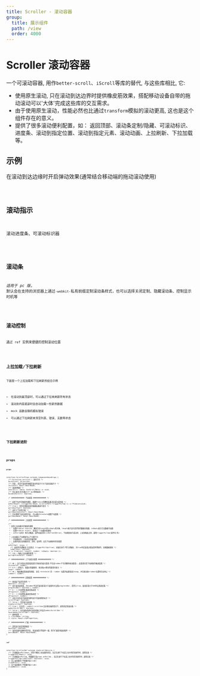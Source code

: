 ```yaml
---
title: Scroller - 滚动容器
group:
  title: 展示组件
  path: /view
  order: 4000
---
```


# Scroller 滚动容器

一个可滚动容器, 用作`better-scroll`、`iScroll`等库的替代, 与这些库相比, 它: 

- 使用原生滚动, 只在滚动到达边界时提供橡皮筋效果，搭配移动设备自带的拖动滚动可以'大体'完成这些库的交互需求。
- 由于使用原生滚动，性能必然也比通过`transform`模拟的滚动更高, 这也是这个组件存在的意义。
- 提供了很多滚动便利配置，如： 返回顶部、滚动条定制/隐藏、可滚动标识、进度条、滚动到指定位置、滚动到指定元素、滚动动画、上拉刷新、下拉加载等。

## 示例

在滚动到达边缘时开启弹动效果(通常结合移动端的拖动滚动使用)

<code src="./scroller-demo.tsx" />

## 滚动指示

滚动进度条、可滚动标识器

<code src="./flags.tsx" />

## 滚动条

_适用于 pc 版_, 默认会在支持的浏览器上通过`-webkit-`私有前缀定制滚动条样式，也可以选择关闭定制、隐藏滚动条、控制显示时机等

<code src="./bar.tsx" />

## 滚动控制

通过 ref 实例来便捷的控制滚动位置

<code src="./ctrl.tsx" />

## 上拉加载/下拉刷新

下面是一个上拉加载和下拉刷新的结合示例

- 在滚动到最顶部时，可以通过下拉来刷新所有状态
- 滚动到内容底部时会自动加载一些新的数据
- mock 函数会随机模拟错误
- 可以通过下拉刷新来清空列表、错误、无数等状态

<code src="./pull.tsx" />

## 下拉刷新进阶

<code src="./pulldown.tsx" />

## props

**`props`**

```tsx | pure
interface ScrollerProps extends ComponentBaseProps {
  /** Direction.vertical | 滚动方向 */
  direction?: Direction;
  /** 内容, 是否可滚动的依据是滚动内容尺寸大于滚动容器尺寸 */
  children?: React.ReactNode;
  /** 滚动时触发 */
  onScroll?: (meta: UseScrollMeta) => void;
  /** 禁止滚动(仍可通过ref api控制滚动) */
  disableScroll?: boolean;

  /* ############# 下拉配置 ############# */

  /** 启用下拉并在触发时通知, 根据Promise的解析结果决定成功或失败 */
  onPullDown?: (triggerPullDown: ScrollerRef['triggerPullUp']) => Promise<void>;
  /** true | 是否在刷新结束后根据结果进行提示 */
  pullDownTips?: boolean;
  /** 自定义下拉指示器 */
  pullDownIndicator?: React.ReactNode;
  /** 完全替换下拉区域的内容, 可以通过threshold调整下拉距离 */
  pullDownNode?: React.ReactNode;

  /* ############# 上拉配置 ############# */

  /**
   * 启用上拉加载并在触发时通知
   * - 如果Promise resolve, 解析包含length和isEmpty的对象，length表示该次请求到的数据总条数，isEmpty表示已无数据可加载
   * - 如果Promise reject, 会发出一个加载失败通知
   * - onPullUp有4 种方式触发，组件初始化时(isRefresh为true)、下拉刷新执行成功时、上拉到触发点时、调用triggerPullUp(组件内/外)
   *
   * 上拉加载与下拉刷新有以下关联行为
   * - 开始刷新时，上拉状态会被还原
   * - 如果列表包含依赖状态，页码、查询等，应在下拉刷新时将其重置
   * */
  onPullUp?: (args: {
    /** 由组件内部触发(点击重试、triggerPullUp(true)、初始化执行)等方式触发, 为true时应该调过增加页码等操作，仅做数据更新 */
    isRefresh?: boolean;
  }) => Promise<{ length?: number; isEmpty: boolean }>;
  /** 120 | 触发上拉加载的距离 */
  pullUpThreshold?: number;

  /* ############# 上下拉相关配置 ############# */

  /** 80 | 各方向到达顶部或底部后可拖动的最大距离(不包含rubber产生的额外拖动距离), 此距离也是下拉刷新的触发距离 */
  threshold?: number;
  /** 0.5 | 肥皂力，值越大则越顺滑, 拖动每px移动的距离也更大 */
  soap?: number;
  /** 40 | 触发橡皮筋效果的阈值, 会在 threshold 的 -rubber 位置开始逐渐减小soap, 并在拖动到+rubber位置时完全停止 */
  rubber?: number;

  /* ############# 定制配置 ############# */

  /** 拖动层下层的背景色 */
  bgColor?: string;
  /** 显示滚动进度条, 为number时当可滚动区域大于此值时才出现progressBar, 若传入true，滚动区域大于500时出现进度条 */
  progressBar?: boolean | number;
  /** 0 ~ 1 手动控制x轴进度条进度 */
  xProgress?: number;
  /** 0 ~ 1 手动控制y轴进度条进度 */
  yProgress?: number;
  /** 对应方向包含可滚动区域时显示可滚动阴影标识 */
  scrollFlag?: boolean;
  /** false | 是否显示滚动条 */
  hideScrollbar?: boolean;
  /** true | 在支持::-webkit-scrollbar且非移动端的情况下，使用其定制滚动条 */
  webkitScrollBar?: boolean;
  /** false | 仅在鼠标悬停在滚动容器上时显示webkitScrollBar */
  hoverWebkitScrollBar?: boolean;
  /** 继承配置 */
  // className: string;
  // style: React.CSSProperties;

  /* ############# 扩展 ############# */

  /** 是否显示返回顶部按钮 */
  backTop?: boolean;
  /** 滚动容器外层额外的内容, 和滚动提示等组件一级，用于扩展其他滚动配件 */
  extraNode?: React.ReactNode;
}
```

**`ref`**

```tsx | pure
interface ScrollerRef extends UseScrollReturns {
  /** 手动触发onPullDown，可用于刷新上拉加载的状态，当正在进行下拉或上拉中的任意操作时，调用无效 */
  triggerPullDown(): void;
  /** 手动触发onPullUp，参数细节见props.onPullUp ，当正在进行下拉或上拉中的任意操作时，调用无效 */
  triggerPullUp(isRefresh?: boolean): void;
  // 向上滚动整页(不需要开启slide)
  slidePrev(): void;
  // 向下滚动整页(不需要开启slide)
  slideNext(): void;
}
```

